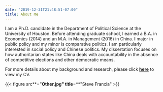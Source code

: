 ```yaml
---
date: "2019-12-31T21:48:51-07:00"
title: About Me
---
```


I am a Ph.D. candidate in the Department of Political Science at the University of Houston. Before attending graduate school, I earned a B.A. in Economics (2014) and an M.A. in Management (2016) in China. I major in public policy and my minor is comparative politics. I am particularly interested in social policy and Chinese politics. My dissertation focuses on how authoritarian states like China deals with accountability in the absence of competitive elections and other democratic means.

For more details about my background and research, please click [**here**](/HZ_CV2021.pdf) to view my CV.

{{< figure src**=**"Other.jpg" title**=**"Steve Francia" >}}
